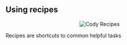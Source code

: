 ## Using recipes

<p align="center">
  <img src="./media/cody-recipes.gif" alt="Cody Recipes"/>
</p>

Recipes are shortcuts to common helpful tasks
